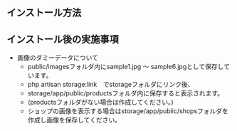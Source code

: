## インストール方法

## インストール後の実施事項
  - 画像のダミーデータについて
    * public/imagesフォルダ内にsample1.jpg ～ sample6.jpgとして保存しています。
    * php artisan storage:link　でstorageフォルダにリンク後、
    * storage/app/public/productsフォルダ内に保存すると表示されます。
    * (productsフォルダがない場合は作成してください。) 
    * ショップの画像を表示する場合はstorage/app/public/shopsフォルダを作成し画像を保存してください。
